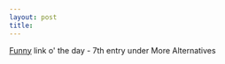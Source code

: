```yaml
---
layout: post
title: 
---
```


<a href="http://www.whyriots.com/alternatives.htm">Funny</a> link o' the day - 7th entry under More Alternatives
